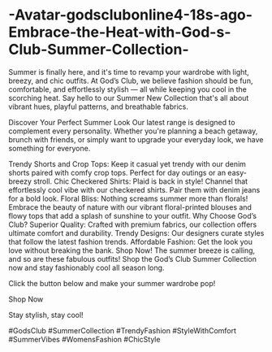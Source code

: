 # -Avatar-godsclubonline4-18s-ago-Embrace-the-Heat-with-God-s-Club-Summer-Collection-

Summer is finally here, and it's time to revamp your wardrobe with light, breezy, and chic outfits. At God’s Club, we believe fashion should be fun, comfortable, and effortlessly stylish — all while keeping you cool in the scorching heat. Say hello to our Summer New Collection that's all about vibrant hues, playful patterns, and breathable fabrics.

Discover Your Perfect Summer Look
Our latest range is designed to complement every personality. Whether you're planning a beach getaway, brunch with friends, or simply want to upgrade your everyday look, we have something for everyone.

Trendy Shorts and Crop Tops: Keep it casual yet trendy with our denim shorts paired with comfy crop tops. Perfect for day outings or an easy-breezy stroll.
Chic Checkered Shirts: Plaid is back in style! Channel that effortlessly cool vibe with our checkered shirts. Pair them with denim jeans for a bold look.
Floral Bliss: Nothing screams summer more than florals! Embrace the beauty of nature with our vibrant floral-printed blouses and flowy tops that add a splash of sunshine to your outfit.
Why Choose God’s Club?
Superior Quality: Crafted with premium fabrics, our collection offers ultimate comfort and durability.
Trendy Designs: Our designers curate styles that follow the latest fashion trends.
Affordable Fashion: Get the look you love without breaking the bank.
Shop Now!
The summer breeze is calling, and so are these fabulous outfits! Shop the God’s Club Summer Collection now and stay fashionably cool all season long.

Click the button below and make your summer wardrobe pop!

Shop Now

Stay stylish, stay cool!

#GodsClub #SummerCollection #TrendyFashion #StyleWithComfort #SummerVibes #WomensFashion #ChicStyle
